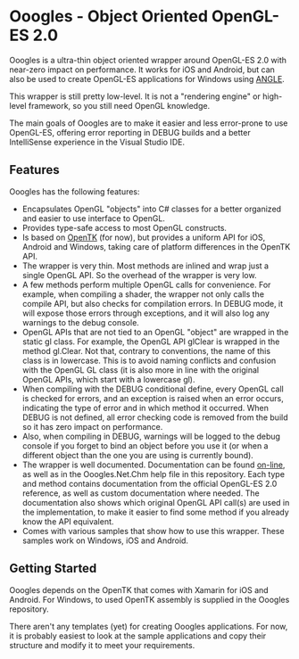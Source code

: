 # Ooogles - Object Oriented OpenGL-ES 2.0

Ooogles is a ultra-thin object oriented wrapper around OpenGL-ES 2.0 with near-zero impact on performance. It works for iOS and Android, but can also be used to create OpenGL-ES applications for Windows using [ANGLE](https://github.com/Microsoft/angle). 

This wrapper is still pretty low-level. It is not a "rendering engine" or high-level framework, so you still need OpenGL knowledge.

The main goals of Ooogles are to make it easier and less error-prone to use OpenGL-ES, offering error reporting in DEBUG builds and a better IntelliSense experience in the Visual Studio IDE. 

## Features

Ooogles has the following features:

- Encapsulates OpenGL "objects" into C# classes for a better organized and easier to use interface to OpenGL. 
- Provides type-safe access to most OpenGL constructs. 
- Is based on [OpenTK](https://opentk.github.io/) (for now), but provides a uniform API for iOS, Android and Windows, taking care of platform differences in the OpenTK API. 
- The wrapper is very thin. Most methods are inlined and wrap just a single OpenGL API. So the overhead of the wrapper is very low. 
- A few methods perform multiple OpenGL calls for convenience. For example, when compiling a shader, the wrapper not only calls the compile API, but also checks for compilation errors. In DEBUG mode, it will expose those errors through exceptions, and it will also log any warnings to the debug console. 
- OpenGL APIs that are not tied to an OpenGL "object" are wrapped in the static gl class. For example, the OpenGL API glClear is wrapped in the method gl.Clear. Not that, contrary to conventions, the name of this class is in lowercase. This is to avoid naming conflicts and confusion with the OpenGL GL class (it is also more in line with the original OpenGL APIs, which start with a lowercase gl). 
- When compiling with the DEBUG conditional define, every OpenGL call is checked for errors, and an exception is raised when an error occurs, indicating the type of error and in which method it occurred. When DEBUG is not defined, all error checking code is removed from the build so it has zero impact on performance. 
- Also, when compiling in DEBUG, warnings will be logged to the debug console if you forget to bind an object before you use it (or when a different object than the one you are using is currently bound). 
- The wrapper is well documented. Documentation can be found [on-line](https://neslib.github.io/Ooogles.Net/), as well as in the Ooogles.Net.Chm help file in this repository. Each type and method contains documentation from the official OpenGL-ES 2.0 reference, as well as custom documentation where needed. The documentation also shows which original OpenGL API call(s) are used in the implementation, to make it easier to find some method if you already know the API equivalent. 
- Comes with various samples that show how to use this wrapper. These samples work on Windows, iOS and Android. 

## Getting Started

Ooogles depends on the OpenTK that comes with Xamarin for iOS and Android. For Windows, to used OpenTK assembly is supplied in the Ooogles repository. 

There aren't any templates (yet) for creating Ooogles applications. For now, it is probably easiest to look at the sample applications and copy their structure and modify it to meet your requirements. 
